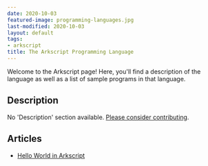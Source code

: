 ```yaml
---
date: 2020-10-03
featured-image: programming-languages.jpg
last-modified: 2020-10-03
layout: default
tags:
- arkscript
title: The Arkscript Programming Language
---
```


Welcome to the Arkscript page! Here, you'll find a description of the language as well as a list of sample programs in that language.

## Description

No 'Description' section available. [Please consider contributing](https://github.com/TheRenegadeCoder/sample-programs-website).

## Articles

- [Hello World in Arkscript](https://sampleprograms.io/projects/hello-world/arkscript)